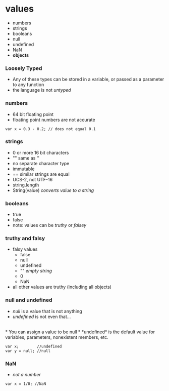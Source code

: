 # values
* numbers
* strings
* booleans
* null
* undefined
* NaN
* **objects**

### Loosely Typed
* Any of these types can be stored in a variable, or passed as a parameter to any function
* the language is not *untyped*

### numbers
* 64 bit floating point
* floating point numbers are not accurate

```
var x = 0.3 - 0.2; // does not equal 0.1
```

### strings
* 0 or more 16 bit characters
* "" same as ''
* no separate character type
* immutable
* == similar strings are equal
* UCS-2, not UTF-16
* string.length
* String(value) *converts value to a string*

### booleans
* true
* false
* note: values can be *truthy* or *falsey*

### truthy and falsy
* falsy values
  * false
  * null
  * undefined
  * "" *empty string*
  * 0
  * NaN
* all other values are truthy (including all objects)

### null and undefined
* *null* is a value that is not anything
* *undefined* is not even that...
<br/>
* You can assign a value to be null
* *undefined* is the default value for variables, parameters, nonexistent members, etc.

```
var x;        //undefined
var y = null; //null
```

### NaN
* *not a number*

```
var x = 1/0; //NaN
```
